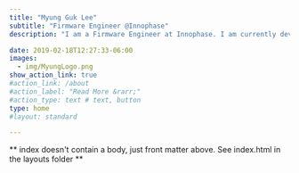 ```yaml
---
title: "Myung Guk Lee"
subtitle: "Firmware Engineer @Innophase"
description: "I am a Firmware Engineer at Innophase. I am currently developing firmware for 5G RU (Radio Unit) SoC, but I have experience in developing computer networks related devices and andriod applications before. [[Linkedin]](https://www.linkedin.com/in/myung-guk-lee-713a9940/)"

date: 2019-02-18T12:27:33-06:00
images:
  - img/MyungLogo.png
show_action_link: true
#action_link: /about
#action_label: "Read More &rarr;"
#action_type: text # text, button
type: home
#layout: standard

---
```


** index doesn't contain a body, just front matter above.
See index.html in the layouts folder **
